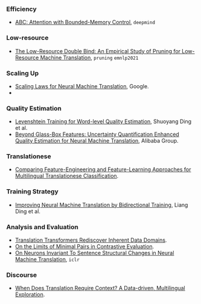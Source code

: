### Efficiency

- [ABC: Attention with Bounded-Memory Control](https://arxiv.org/pdf/2110.02488.pdf), `deepmind`

### Low-resource

- [The Low-Resource Double Bind: An Empirical Study of Pruning for Low-Resource Machine Translation](https://arxiv.org/pdf/2110.03036.pdf), `pruning` `emnlp2021`


### Scaling Up

- [Scaling Laws for Neural Machine Translation](https://arxiv.org/pdf/2109.07740.pdf), Google.
- 

### Quality Estimation

- [Levenshtein Training for Word-level Quality Estimation](https://arxiv.org/pdf/2109.05611.pdf), Shuoyang Ding et al.
- [Beyond Glass-Box Features: Uncertainty Quantification Enhanced Quality Estimation for Neural Machine Translation](https://arxiv.org/pdf/2109.07141.pdf), Alibaba Group.


### Translationese

- [Comparing Feature-Engineering and Feature-Learning Approaches for Multilingual Translationese Classification](https://arxiv.org/pdf/2109.07604.pdf).


### Training Strategy

- [Improving Neural Machine Translation by Bidirectional Training](https://arxiv.org/pdf/2109.07780.pdf), Liang Ding et al.


### Analysis and Evaluation

- [Translation Transformers Rediscover Inherent Data Domains](https://arxiv.org/pdf/2109.07864.pdf).
- [On the Limits of Minimal Pairs in Contrastive Evaluation](https://arxiv.org/pdf/2109.07465.pdf).
- [On Neurons Invariant To Sentence Structural Changes in Neural Machine Translation](https://arxiv.org/pdf/2110.03067.pdf), `iclr`

### Discourse

- [When Does Translation Require Context? A Data-driven, Multilingual Exploration](https://arxiv.org/pdf/2109.07446.pdf).
